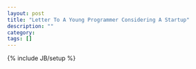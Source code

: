 ```yaml
---
layout: post
title: "Letter To A Young Programmer Considering A Startup"
description: ""
category: 
tags: []
---
```

{% include JB/setup %}
